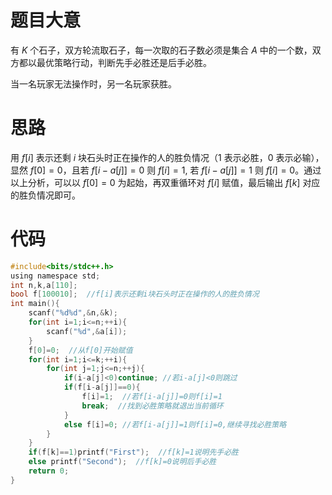 # 题目大意
有 $K$ 个石子，双方轮流取石子，每一次取的石子数必须是集合 $A$ 中的一个数，双方都以最优策略行动，判断先手必胜还是后手必胜。

当一名玩家无法操作时，另一名玩家获胜。



# 思路
用 $f[i]$ 表示还剩 $i$ 块石头时正在操作的人的胜负情况（$1$ 表示必胜，$0$ 表示必输），显然 $f[0]=0$，且若 $f[i-a[j]]=0$ 则 $f[i]=1$, 若 $f[i-a[j]]=1$ 则 $f[i]=0$。通过以上分析，可以以 $f[0]=0$ 为起始，再双重循环对 $f[i]$ 赋值，最后输出 $f[k]$ 对应的胜负情况即可。
# 代码
```c
#include<bits/stdc++.h>
using namespace std;
int n,k,a[110];
bool f[100010];  //f[i]表示还剩i块石头时正在操作的人的胜负情况
int main(){
	scanf("%d%d",&n,&k);
	for(int i=1;i<=n;++i){
		scanf("%d",&a[i]);
	}
	f[0]=0;  //从f[0]开始赋值
	for(int i=1;i<=k;++i){
		for(int j=1;j<=n;++j){
			if(i-a[j]<0)continue; //若i-a[j]<0则跳过
			if(f[i-a[j]]==0){
				f[i]=1;  //若f[i-a[j]]=0则f[i]=1
				break;  //找到必胜策略就退出当前循环
			}
			else f[i]=0; //若f[i-a[j]]=1则f[i]=0,继续寻找必胜策略
		}
	}
	if(f[k]==1)printf("First");  //f[k]=1说明先手必胜
	else printf("Second");  //f[k]=0说明后手必胜
	return 0;
}
```











